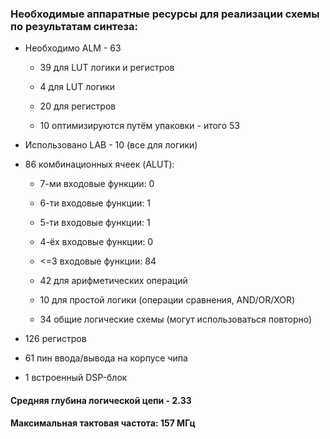 ### Необходимые аппаратные ресурсы для реализации схемы по результатам синтеза:

- Необходимо ALM - 63
    - 39 для LUT логики и регистров
    - 4 для LUT логики
    - 20 для регистров

    - 10 оптимизируются путём упаковки - итого 53

- Использовано LAB - 10 (все для логики)

- 86 комбинационных ячеек (ALUT):
    - 7-ми входовые функции: 0
    - 6-ти входовые функции: 1
    - 5-ти входовые функции: 1
    - 4-ёх входовые функции: 0
    - <=3  входовые функции: 84

    - 42 для арифметических операций
    - 10 для простой логики (операции сравнения, AND/OR/XOR)
    - 34 общие логические схемы (могут использоваться повторно)

- 126 регистров

- 61 пин ввода/вывода на корпусе чипа

- 1 встроенный DSP-блок

#### Средняя глубина логической цепи - 2.33
#### Максимальная тактовая частота: 157 МГц
